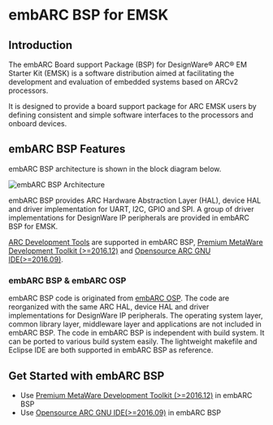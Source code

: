 # embARC BSP for EMSK
## Introduction
The embARC Board support Package (BSP) for DesignWare® ARC® EM Starter Kit (EMSK) is a software distribution aimed at facilitating the development and evaluation of embedded systems based on ARCv2 processors.

It is designed to provide a board support package for ARC EMSK users by defining consistent and simple software interfaces to the processors and onboard devices.

## embARC BSP Features
embARC BSP architecture is shown in the block diagram below.

![embARC BSP Architecture](doc/documents/pic/embarc_bsp_arch.jpg)

embARC BSP provides ARC Hardware Abstraction Layer (HAL), device HAL and driver implementation for UART, I2C, GPIO and SPI. A group of driver implementations for DesignWare IP peripherals are provided in embARC BSP for EMSK.

[ARC Development Tools](https://www.synopsys.com/designware-ip/processor-solutions/arc-processors/arc-development-tools.html) are supported in embARC BSP, [Premium MetaWare Development Toolkit (>=2016.12)](http://www.synopsys.com/dw/ipdir.php?ds=sw_metaware) and [Opensource ARC GNU IDE(>=2016.09)](https://github.com/foss-for-synopsys-dwc-arc-processors/toolchain/releases).

### embARC BSP & embARC OSP

embARC BSP code is originated from [embARC OSP](https://github.com/foss-for-synopsys-dwc-arc-processors/embarc_osp). The code are reorganized with the same ARC HAL, device HAL and driver implementations for DesignWare IP peripherals. The operating system layer, common library layer, middleware layer and applications are not included in embARC BSP. The code in embARC BSP is independent with build system. It can be ported to various build system easily. The lightweight makefile and Eclipse IDE are both supported in embARC BSP as reference.

## Get Started with embARC BSP
* Use [Premium MetaWare Development Toolkit (>=2016.12)](http://www.synopsys.com/dw/ipdir.php?ds=sw_metaware) in embARC BSP
* Use [Opensource ARC GNU IDE(>=2016.09)](https://github.com/foss-for-synopsys-dwc-arc-processors/toolchain/releases) in embARC BSP
